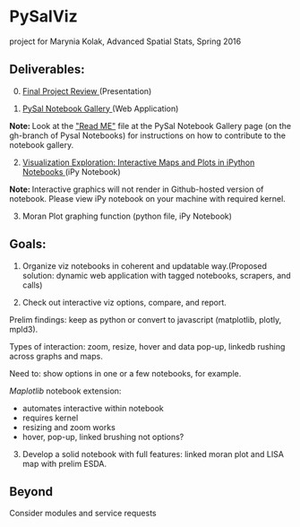 # PySalViz

project for Marynia Kolak, 
Advanced Spatial Stats, Spring 2016


## Deliverables:

0. <a href="https://github.com/Makosak/PySalViz/blob/master/PySAL%20Project%20Final%20(M.Kolak).pdf"> Final Project Review </a> (Presentation)

1. <a href="http://pysal.github.io/notebooks"> PySal Notebook Gallery </a> (Web Application)

<b> Note: </b> Look at the <a href="https://github.com/pysal/notebooks/tree/gh-pages">"Read ME"</a> file at the PySal Notebook Gallery page (on the gh-branch of Pysal Notebooks) for instructions on how to contribute to the notebook gallery.

2. <a href="https://github.com/Makosak/PySalViz/blob/master/Interactive%20Visualization%20Comparison.ipynb">  Visualization Exploration: Interactive Maps and Plots in iPython Notebooks </a> (iPy Notebook) 

<b> Note: </b> Interactive graphics will not render in Github-hosted version of notebook. Please view iPy notebook on your machine with required kernel.

3. Moran Plot graphing function (python file, iPy Notebook)



## Goals:

1. Organize viz notebooks in coherent and updatable way.(Proposed solution: dynamic web application with tagged notebooks, scrapers, and calls)

2. Check out interactive viz options, compare, and report. 

Prelim findings: keep as python or convert to javascript (matplotlib, plotly, mpld3). 

Types of interaction: zoom, resize, hover and data pop-up, linkedb rushing across graphs and maps. 

Need to: show options in one or a few notebooks, for example.

*Maplotlib* notebook extension:
- automates interactive within notebook
- requires kernel
- resizing and zoom works
- hover, pop-up, linked brushing not options?

3. Develop a solid notebook with full features: linked moran plot and LISA map with prelim ESDA.

## Beyond 

Consider modules and service requests

